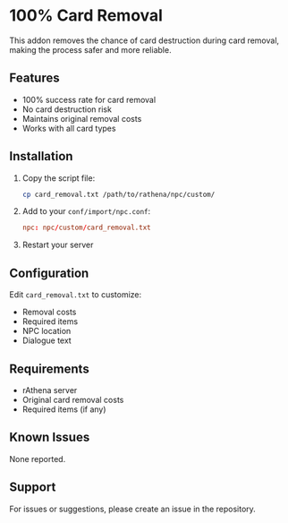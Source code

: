 # 100% Card Removal

This addon removes the chance of card destruction during card removal, making the process safer and more reliable.

## Features

- 100% success rate for card removal
- No card destruction risk
- Maintains original removal costs
- Works with all card types

## Installation

1. Copy the script file:
   ```bash
   cp card_removal.txt /path/to/rathena/npc/custom/
   ```

2. Add to your `conf/import/npc.conf`:
   ```conf
   npc: npc/custom/card_removal.txt
   ```

3. Restart your server

## Configuration

Edit `card_removal.txt` to customize:
- Removal costs
- Required items
- NPC location
- Dialogue text

## Requirements

- rAthena server
- Original card removal costs
- Required items (if any)

## Known Issues

None reported.

## Support

For issues or suggestions, please create an issue in the repository. 
